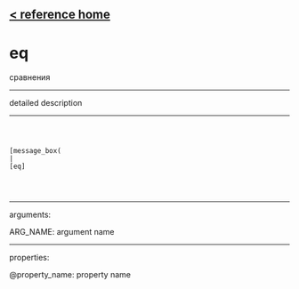 [< reference home](ceammc_lib.html)
---

# eq


сравнения

---

detailed description
<br>


---


```



[message_box(                                 
|
[eq]


            
```

---
arguments:

ARG_NAME: argument name<br>

---
properties:

@property_name: property name<br>


